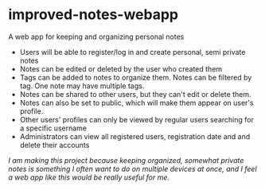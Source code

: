 # improved-notes-webapp
A web app for keeping and organizing personal notes

* Users will be able to register/log in and create personal, semi private notes
* Notes can be edited or deleted by the user who created them
* Tags can be added to notes to organize them. Notes can be filtered by tag. One note may have multiple tags.
* Notes can be shared to other users, but they can't edit or delete them.
* Notes can also be set to public, which will make them appear on user's profile.
* Other users' profiles can only be viewed by regular users searching for a specific username
* Administrators can view all registered users, registration date and  and delete their accounts


*I am making this project because keeping organized, somewhat private notes is something I often want to do on multiple devices at once, and I feel a web app like this would be really useful for me.*

